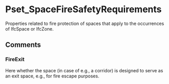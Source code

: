 # Pset_SpaceFireSafetyRequirements

Properties related to fire protection of spaces that apply to the occurrences of IfcSpace or IfcZone.
<!-- end of short definition -->

## Comments

### FireExit

Here whether the space (in case of e.g., a corridor) is designed to serve as an exit space, e.g., for fire escape purposes.

